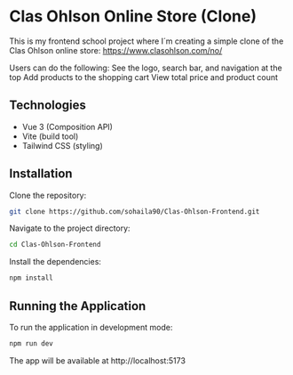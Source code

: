 # Clas Ohlson Online Store (Clone)

This is my frontend school project where I´m creating a simple clone of the Clas Ohlson online store:
https://www.clasohlson.com/no/

Users can do the following:
See the logo, search bar, and navigation at the top
Add products to the shopping cart
View total price and product count

## Technologies
- Vue 3 (Composition API)
- Vite (build tool)
- Tailwind CSS (styling)

## Installation

Clone the repository:

```bash
git clone https://github.com/sohaila90/Clas-Ohlson-Frontend.git

```

Navigate to the project directory:

```bash
cd Clas-Ohlson-Frontend
````
Install the dependencies:

```bash
npm install
```

## Running the Application
To run the application in development mode:

```bash
npm run dev
```
The app will be available at http://localhost:5173